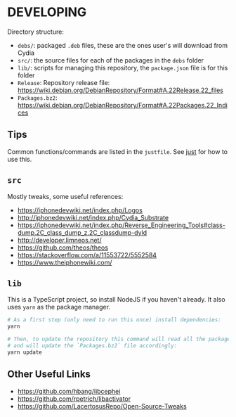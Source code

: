 # DEVELOPING

Directory structure:

* `debs/`: packaged `.deb` files, these are the ones user's will download from Cydia
* `src/`: the source files for each of the packages in the `debs` folder
* `lib/`: scripts for managing this repository, the `package.json` file is for this folder
* `Release`: Repository release file: https://wiki.debian.org/DebianRepository/Format#A.22Release.22_files
* `Packages.bz2`: https://wiki.debian.org/DebianRepository/Format#A.22Packages.22_Indices

## Tips

Common functions/commands are listed in the `justfile`. See [just] for how to use this.

## `src`

Mostly tweaks, some useful references:

* https://iphonedevwiki.net/index.php/Logos
* http://iphonedevwiki.net/index.php/Cydia_Substrate
* https://iphonedevwiki.net/index.php/Reverse_Engineering_Tools#class-dump.2C_class_dump_z.2C_classdump-dyld
* http://developer.limneos.net/
* https://github.com/theos/theos
* https://stackoverflow.com/a/11553722/5552584
* https://www.theiphonewiki.com/

## `lib`

This is a TypeScript project, so install NodeJS if you haven't already.
It also uses `yarn` as the package manager.

```bash
# As a first step (only need to run this once) install dependencies:
yarn

# Then, to update the repository this command will read all the packages in `debs`
# and will update the `Packages.bz2` file accordingly:
yarn update
```

## Other Useful Links

* https://github.com/hbang/libcephei
* https://github.com/rpetrich/libactivator
* https://github.com/LacertosusRepo/Open-Source-Tweaks

[just]: https://github.com/casey/just
